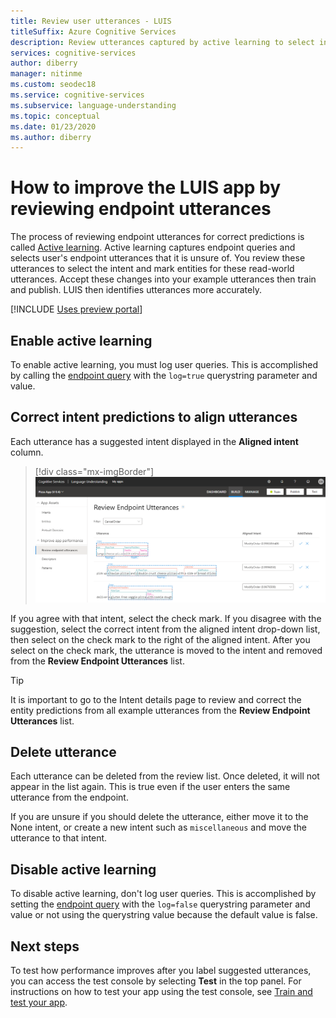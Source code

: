 ```yaml
---
title: Review user utterances - LUIS
titleSuffix: Azure Cognitive Services
description: Review utterances captured by active learning to select intent and mark entities for read-world utterances; accept changes, train and publish.
services: cognitive-services
author: diberry
manager: nitinme
ms.custom: seodec18
ms.service: cognitive-services
ms.subservice: language-understanding
ms.topic: conceptual
ms.date: 01/23/2020
ms.author: diberry
---
```


# How to improve the LUIS app by reviewing endpoint utterances

The process of reviewing endpoint utterances for correct predictions is called [Active learning](luis-concept-review-endpoint-utterances.md). Active learning captures endpoint queries and selects user's endpoint utterances that it is unsure of. You review these utterances to select the intent and mark entities for these read-world utterances. Accept these changes into your example utterances then train and publish. LUIS then identifies utterances more accurately.

[!INCLUDE [Uses preview portal](includes/uses-portal-preview.md)]

## Enable active learning

To enable active learning, you must log user queries. This is accomplished by calling the [endpoint query](luis-get-started-create-app.md#query-the-v3-api-prediction-endpoint) with the `log=true` querystring parameter and value.

## Correct intent predictions to align utterances

Each utterance has a suggested intent displayed in the **Aligned intent** column.

> [!div class="mx-imgBorder"]
> [![Review endpoint utterances that LUIS is unsure of](./media/label-suggested-utterances/review-endpoint-utterances.png)](./media/label-suggested-utterances/review-endpoint-utterances.png#lightbox)

If you agree with that intent, select the check mark. If you disagree with the suggestion, select the correct intent from the aligned intent drop-down list, then select on the check mark to the right of the aligned intent. After you select on the check mark, the utterance is moved to the intent and removed from the **Review Endpoint Utterances** list.

> [!TIP]
> It is important to go to the Intent details page to review and correct the entity predictions from all example utterances from the **Review Endpoint Utterances** list.

## Delete utterance

Each utterance can be deleted from the review list. Once deleted, it will not appear in the list again. This is true even if the user enters the same utterance from the endpoint.

If you are unsure if you should delete the utterance, either move it to the None intent, or create a new intent such as `miscellaneous` and move the utterance to that intent.

## Disable active learning

To disable active learning, don't log user queries. This is accomplished by setting the [endpoint query](luis-get-started-create-app.md#query-the-v2-api-prediction-endpoint) with the `log=false` querystring parameter and value or not using the querystring value because the default value is false.

## Next steps

To test how performance improves after you label suggested utterances, you can access the test console by selecting **Test** in the top panel. For instructions on how to test your app using the test console, see [Train and test your app](luis-interactive-test.md).
